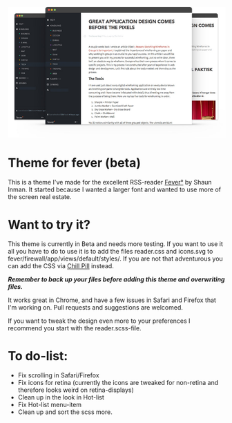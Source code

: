 ![A new theme for fever](/fever.jpg "Fever")

Theme for fever (beta)
=========

This is a theme I've made for the excellent RSS-reader [Fever°](http://feedafever.com/) by Shaun Inman. It started because I wanted a larger font and wanted to use more of the screen real estate.

# Want to try it?
This theme is currently in Beta and needs more testing. If you want to use it all you have to do to use it is to add the files reader.css and icons.svg to fever/firewall/app/views/default/styles/. If you are not that adventurous you can add the CSS via [Chill Pill](http://chillpillapp.com/) instead.

***Remember to back up your files before adding this theme and overwriting files.***

It works great in Chrome, and have a few issues in Safari and Firefox that I'm working on. Pull requests and suggestions are welcomed.

If you want to tweak the design even more to your preferences I recommend you start with the reader.scss-file.




# To do-list:
* Fix scrolling in Safari/Firefox
* Fix icons for retina (currently the icons are tweaked for non-retina and therefore looks weird on retina-displays)
* Clean up in the look in Hot-list
* Fix Hot-list menu-item
* Clean up and sort the scss more.

